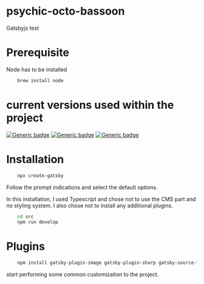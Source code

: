 # psychic-octo-bassoon
Gatsbyjs test

# Prerequisite 

Node has to be installed

```bash
    brew install node
```


# current versions used within the project 

[![Generic badge](https://img.shields.io/badge/node-21.6.1-green)](https://shields.io/)
[![Generic badge](https://img.shields.io/badge/npm-10.2.4-green)](https://shields.io/)
[![Generic badge](https://img.shields.io/badge/gatsby-3.13.1-purple)](https://shields.io/)

# Installation

```bash
    npx create-gatsby 
```

Follow the prompt indications and select the default options.

In this installation, I used Typescript and chose not to use the CMS part and no styling system.
I also chose not to install any additional plugins.

```bash
    cd src
    npm run develop
```

# Plugins

```bash
    npm install gatsby-plugin-image gatsby-plugin-sharp gatsby-source-filesystem
```

start performing some common customization to the project.